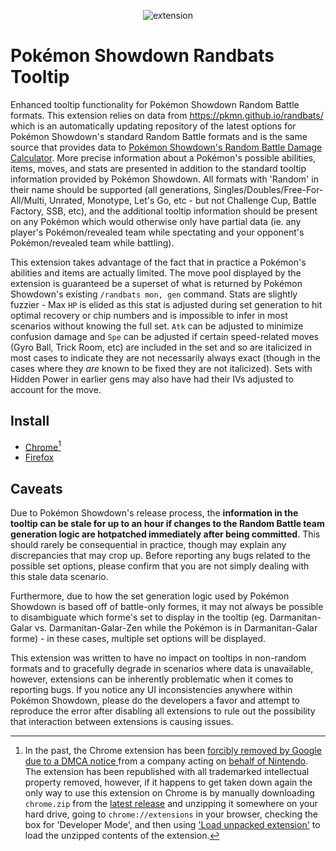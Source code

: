 <p align="center">
  <img alt="extension" src="https://pkmn.cc/chrome.png" />
</p>

# Pokémon Showdown Randbats Tooltip

Enhanced tooltip functionality for Pokémon Showdown Random Battle formats. This extension relies on
data from https://pkmn.github.io/randbats/ which is an automatically updating repository of the
latest options for Pokémon Showdown's standard Random Battle formats and is the same source that
provides data to [Pokémon Showdown's Random Battle Damage
Calculator](https://calc.pokemonshowdown.com/randoms.html?mode=randoms).  More precise information
about a Pokémon's possible abilities, items, moves, and stats are presented in addition to the
standard tooltip information provided by Pokémon Showdown. All formats with 'Random' in their name
should be supported (all generations, Singles/Doubles/Free-For-All/Multi, Unrated, Monotype, Let's
Go, etc - but not Challenge Cup, Battle Factory, SSB, etc), and the additional tooltip information
should be present on any Pokémon which would otherwise only have partial data (ie. any player's
Pokémon/revealed team while spectating and your opponent's Pokémon/revealed team while battling).

This extension takes advantage of the fact that in practice a Pokémon's abilities and items are
actually limited. The move pool displayed by the extension is guaranteed be a superset of what is
returned by Pokémon Showdown's existing `/randbats mon, gen` command. Stats are slightly fuzzier -
Max `HP` is elided as this stat is adjusted during set generation to hit optimal recovery or chip
numbers and is impossible to infer in most scenarios without knowing the full set. `Atk` can be
adjusted to minimize confusion damage and `Spe` can be adjusted if certain speed-related moves
(Gyro Ball, Trick Room, etc) are included in the set and so are italicized in most cases to indicate
they are not necessarily always exact (though in the cases where they *are* known to be fixed they
are not italicized). Sets with Hidden Power in earlier gens may also have had their IVs adjusted to
account for the move.

## Install

- [Chrome](https://chrome.google.com/webstore/detail/showdown-randbats-tooltip/cheogdcgfjpolnpnjijnjccjljjclplg)[^1]
- [Firefox](https://addons.mozilla.org/en-US/firefox/addon/pkmn-randbats-tooltip/)

[^1]: In the past, the Chrome extension has been [forcibly removed by Google due to a DMCA notice
](https://pkmn.cc/randbats-DMCA.png) from a company acting on [behalf of
Nintendo](https://cdn.discordapp.com/attachments/491775824509272070/986762892349161592/unknown.png).
The extension has been republished with all trademarked intellectual property removed, however, if
it happens to get taken down again the only way to use this extension on Chrome is by manually
downloading `chrome.zip` from the [latest release](https://github.com/pkmn/randbats/releases/) and
unzipping it somewhere on your hard drive, going to `chrome://extensions` in your browser, checking
the box for 'Developer Mode', and then using ['Load unpacked
extension'](https://developer.chrome.com/docs/extensions/mv3/getstarted/#unpacked) to load the
unzipped contents of the extension.

## Caveats

Due to Pokémon Showdown's release process, the **information in the tooltip can be stale for up to
an hour if changes to the Random Battle team generation logic are hotpatched immediately after being
committed**. This should rarely be consequential in practice, though may explain any discrepancies
that may crop up. Before reporting any bugs related to the possible set options, please confirm that
you are not simply dealing with this stale data scenario.

Furthermore, due to how the set generation logic used by Pokémon Showdown is based off of
battle-only formes, it may not always be possible to disambiguate which forme's set to display in
the tooltip (eg. Darmanitan-Galar vs. Darmanitan-Galar-Zen while the Pokémon is in Darmanitan-Galar
forme) - in these cases, multiple set options will be displayed.

This extension was written to have no impact on tooltips in non-random formats and to gracefully
degrade in scenarios where data is unavailable, however, extensions can be inherently problematic
when it comes to reporting bugs. If you notice any UI inconsistencies anywhere within Pokémon
Showdown, please do the developers a favor and attempt to reproduce the error after disabling all
extensions to rule out the possibility that interaction between extensions is causing issues.
